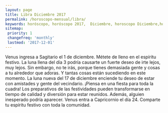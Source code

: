 ```yaml
---
layout: page
title: Libra Diciembre 2017 
permalink: /horoscopo-mensual/libra/
keywords: horóscopo, horóscopo 2017,  Diciembre, horoscopo Diciembre,horóscopo esperanza gracia, horoscop, horóscopos gratis, horoscopo libra, horoscopo libra 2017, Tarot, Astrologia, Zodíaco, libra, horoscopo gratis, horoscopo del mes 
sitemap:
 priority: 1
 changefreq: 'monthly'
 lastmod: '2017-12-01'
---
```


 Venus ingresa a Sagitario el 1 de diciembre. Métete de lleno en el espíritu festivo. La luna llena del día 3 podría causarte un fuerte deseo de irte lejos, muy lejos. Sin embargo, no te irás, porque tienes demasiada gente y cosas a tu alrededor que adoras. Y tantas cosas están sucediendo en este momento. La luna nueva del 17 de diciembre enciende tu deseo de estar con amistades y gente del vecindario. ¡Piensa en una fiesta para toda la cuadra! Los preparativos de las festividades pueden transformarse en tiempo de calidad y diversión para estar reunidos. Además, alguien inesperado podría aparecer. Venus entra a Capricornio el día 24. Comparte tu espíritu festivo con toda la comunidad. 
